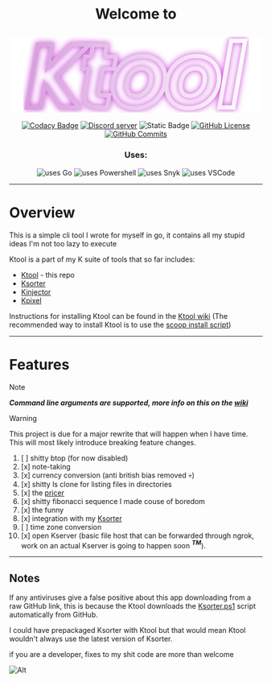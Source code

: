 # <p align="center">Welcome to</p>

<p align="center">
    <img src="Ktool.svg" alt="Ktool" title="ktool logo">
</p>

<div align="center">
<p>
    <a href="https://app.codacy.com/gh/kociumba/ktool/dashboard?utm_source=gh&amp;utm_medium=referral&amp;utm_content=&amp;utm_campaign=Badge_grade"><img src="https://app.codacy.com/project/badge/Grade/d433479fcef242dd8555669d8777e2fa" alt="Codacy Badge" title="Codacy badge"/></a>
    <a href="https://discord.gg/nMh3gqKu4Q"><img src="https://img.shields.io/discord/974403756814893146?logo=discord" alt="Discord server" title="Discord server"></a>
    <img src="https://img.shields.io/badge/compiled_size-14mb-1" alt="Static Badge" title="Compiled size"/>
    <a href="https://github.com/kociumba/ktool/blob/main/LICENSE"><img src="https://img.shields.io/github/license/kociumba/ktool" alt="GitHub License" title="license"/></a>
    <a href="https://github.com/kociumba/ktool/commits/main/"><img src="https://badgen.net/github/commits/kociumba/ktool" alt="GitHub Commits" title="commits to main"/></a>
    <br /> 
</p>    
<h3>Uses:</h3>
<p>   
    <img src="https://img.shields.io/badge/Go-00ADD8?style=flat&logo=go&logoColor=white" alt="uses Go" title="Go"/>
    <img src="https://img.shields.io/badge/powershell-5391FE?style=flat&logo=powershell&logoColor=white" alt="uses Powershell" title="Powershell"/>
    <img src="https://img.shields.io/badge/Snyk-4C4A73?style=flat&logo=snyk&logoColor=white" alt="uses Snyk" title="Snyk"/>
    <img src="https://img.shields.io/badge/VSCode-0078D4?style=flat&logo=visual%20studio%20code&logoColor=white" alt="uses VSCode" title="VSCode"/>
</p>
</div>

---

# Overview

This is a simple cli tool I wrote for myself in go,
it contains all my stupid ideas I'm not too lazy to execute 

Ktool is a part of my K suite of tools that so far includes:
- [Ktool](https://github.com/kociumba/ktool) - this repo
- [Ksorter](https://github.com/kociumba/ksorter)
- [Kinjector](https://github.com/kociumba/Kinjector)
- [Kpixel](https://github.com/kociumba/kpixel)

Instructions for installing Ktool can be found in the [Ktool wiki](https://github.com/kociumba/ktool/wiki) (The recommended way to install Ktool is to use the [scoop install script](https://github.com/kociumba/ktool/blob/main/ktool.json))

---

# Features

> [!NOTE]
> **_Command line arguments are supported, more info on this on the [wiki](https://github.com/kociumba/ktool/wiki)_**

> [!WARNING]
> This project is due for a major rewrite that will happen when I have time.
> This will most likely introduce breaking feature changes.

1. [ ] shitty btop (for now disabled)
2. [x] note-taking
3. [x] currency conversion (anti british bias removed 💀)
4. [x] shitty ls clone for listing files in directories
5. [x] the [pricer](https://gabagool.vercel.app/)
6. [x] shitty fibonacci sequence I made couse of boredom
7. [x] the funny
8. [x] integration with my [Ksorter](https://github.com/kociumba/ksorter)
9. [ ] time zone conversion
10. [x] open Kserver (basic file host that can be forwarded through ngrok, work on an actual Kserver is going to happen soon ***<sup>TM</sup>***). 

---

## Notes

If any antiviruses give a false positive about this app downloading from a raw GitHub link,
this is because the Ktool downloads the [Ksorter.ps1](https://github.com/kociumba/ksorter/blob/main/Ksorter.ps1) script automatically 
from GitHub.

I could have prepackaged Ksorter with Ktool but that would mean Ktool wouldn't always use the latest version of Ksorter.

if you are a developer, fixes to my shit code are more than welcome

![Alt](https://repobeats.axiom.co/api/embed/7d35c6f4492d30a2a59ca3e3ad2a522c7ec523e9.svg "Repobeats analytics image")